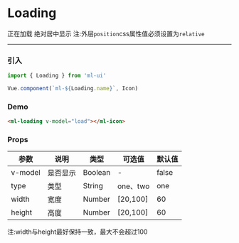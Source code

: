 # Loading

正在加载 绝对居中显示  注:外层`position`css属性值必须设置为`relative`
<hr>

### 引入
```js
import { Loading } from 'ml-ui'

Vue.component(`ml-${Loading.name}`, Icon)
```

### Demo
```html
<ml-loading v-model="load"></ml-icon>
```
### Props
| 参数          | 说明            | 类型            | 可选值                 | 默认值   |
|-------------  |---------------- |---------------- |---------------------- |-------- |
| v-model         | 是否显示   | Boolean  | - | false |
| type         | 类型   | String  | one、two | one |
| width       |  宽度  | Number  |  [20,100] |  60| 
| height      |  高度  | Number  |  [20,100] |  60| 

注:width与height最好保持一致，最大不会超过100